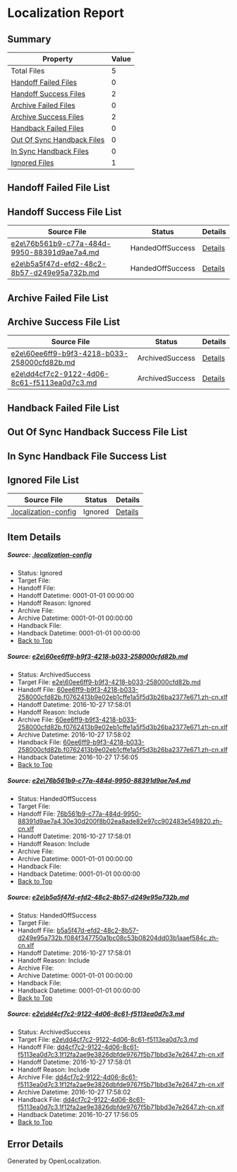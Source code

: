 # <a name='report-top'></a> Localization Report

## Summary
 Property | Value 
 -------- | ----- 
 Total Files | 5
[ Handoff Failed Files ](#handoff-failed-list)| 0
[ Handoff Success Files ](#handoff-success-list)| 2
[ Archive Failed Files ](#archive-failed-list)| 0
[ Archive Success Files ](#archive-success-list)| 2
[ Handback Failed Files ](#handback-failed-list)| 0
[ Out Of Sync Handback Files ](#outofsync-handback-success-list)| 0
[ In Sync Handback Files ](#insync-handback-success-list)| 0
[ Ignored Files ](#ignored-list)| 1

## <a name='handoff-failed-list'></a> Handoff Failed File List

## <a name='handoff-success-list'></a> Handoff Success File List
 Source File | Status | Details 
 ----------- | ------ | ------- 
 [e2e\76b561b9-c77a-484d-9950-88391d9ae7a4.md](https://github.com/OpenLocalizationTestOrg/ol-test0/blob/5c7494e52fe35c67e500c0975c683515aac5a630/e2e/76b561b9-c77a-484d-9950-88391d9ae7a4.md) | HandedOffSuccess | [Details](#d96ceed44877cf49480db622b8603c335bad02d02)
 [e2e\b5a5f47d-efd2-48c2-8b57-d249e95a732b.md](https://github.com/OpenLocalizationTestOrg/ol-test0/blob/4128d6bf0509fe85c54e504641cb4b2fc31034ba/e2e/b5a5f47d-efd2-48c2-8b57-d249e95a732b.md) | HandedOffSuccess | [Details](#85d326308eac5d8accbb63b66c8462a97f089c133)

## <a name='archive-failed-list'></a> Archive Failed File List

## <a name='archive-success-list'></a> Archive Success File List
 Source File | Status | Details 
 ----------- | ------ | ------- 
 [e2e\60ee6ff9-b9f3-4218-b033-258000cfd82b.md](https://github.com/OpenLocalizationTestOrg/ol-test0/blob/acb8d37e6875cab602130c7cc631d39a9b583d15/e2e/60ee6ff9-b9f3-4218-b033-258000cfd82b.md) | ArchivedSuccess | [Details](#6156e1cdc64cf13a4a3fafc28230a16a3e3cca821)
 [e2e\dd4cf7c2-9122-4d06-8c61-f5113ea0d7c3.md](https://github.com/OpenLocalizationTestOrg/ol-test0/blob/b3bfff4d6330539c390cadf4b71f13b833d65caa/e2e/dd4cf7c2-9122-4d06-8c61-f5113ea0d7c3.md) | ArchivedSuccess | [Details](#b6f49f8194042a63837720c868369be9e8da3b684)

## <a name='handback-failed-list'></a> Handback Failed File List

## <a name='outofsync-handback-success-list'></a> Out Of Sync Handback Success File List

## <a name='insync-handback-success-list'></a> In Sync Handback File Success List

## <a name='ignored-list'></a> Ignored File List
 Source File | Status | Details 
 ----------- | ------ | ------- 
 [.localization-config](https://github.com/OpenLocalizationTestOrg/ol-test0/blob/5c7494e52fe35c67e500c0975c683515aac5a630/.localization-config) | Ignored | [Details](#c268a05ecaa7ec85942ed632c29928ee5bd6da8d0)

## Item Details
##### <a name='c268a05ecaa7ec85942ed632c29928ee5bd6da8d0'></a> Source: [.localization-config](https://github.com/OpenLocalizationTestOrg/ol-test0/blob/5c7494e52fe35c67e500c0975c683515aac5a630/.localization-config)
* Status: Ignored
* Target File: 
* Handoff File: 
* Handoff Datetime: 0001-01-01 00:00:00
* Handoff Reason: Ignored
* Archive File: 
* Archive Datetime: 0001-01-01 00:00:00
* Handback File: 
* Handback Datetime: 0001-01-01 00:00:00
* [Back to Top](#report-top)

##### <a name='6156e1cdc64cf13a4a3fafc28230a16a3e3cca821'></a> Source: [e2e\60ee6ff9-b9f3-4218-b033-258000cfd82b.md](https://github.com/OpenLocalizationTestOrg/ol-test0/blob/acb8d37e6875cab602130c7cc631d39a9b583d15/e2e/60ee6ff9-b9f3-4218-b033-258000cfd82b.md)
* Status: ArchivedSuccess
* Target File: [e2e\60ee6ff9-b9f3-4218-b033-258000cfd82b.md](https://github.com/OpenLocalizationTestOrg/ol-test0-zhcn/blob/d7b6061b16ee81a4adbce2af5f627527471ced73/e2e/60ee6ff9-b9f3-4218-b033-258000cfd82b.md)
* Handoff File: [60ee6ff9-b9f3-4218-b033-258000cfd82b.f0762413b9e02eb1cffe1a5f5d3b26ba2377e671.zh-cn.xlf](https://github.com/OpenLocalizationTestOrg/ol-test0-handoff/blob/071ce3b42c90a2de975970c3869c5c75219a2ffc/ol-handoff/OpenLocalizationTestOrg/ol-test0-zhcn/shujia/mt/60ee6ff9-b9f3-4218-b033-258000cfd82b.f0762413b9e02eb1cffe1a5f5d3b26ba2377e671.zh-cn.xlf)
* Handoff Datetime: 2016-10-27 17:58:01
* Handoff Reason: Include
* Archive File: [60ee6ff9-b9f3-4218-b033-258000cfd82b.f0762413b9e02eb1cffe1a5f5d3b26ba2377e671.zh-cn.xlf](https://github.com/OpenLocalizationTestOrg/ol-test0-handoff/blob/22d52c65e8f410f6c6ec0019609b89b47476e606/ol-archive/OpenLocalizationTestOrg/ol-test0-zhcn/shujia/mt/60ee6ff9-b9f3-4218-b033-258000cfd82b.f0762413b9e02eb1cffe1a5f5d3b26ba2377e671.zh-cn.xlf)
* Archive Datetime: 2016-10-27 17:58:02
* Handback File: [60ee6ff9-b9f3-4218-b033-258000cfd82b.f0762413b9e02eb1cffe1a5f5d3b26ba2377e671.zh-cn.xlf](https://github.com/OpenLocalizationTestOrg/ol-test0-handback/blob/bf89e323c0469f0d3f053743a5664135518dc923/ol-handback/OpenLocalizationTestOrg/ol-test0-zhcn/shujia/mt/60ee6ff9-b9f3-4218-b033-258000cfd82b.f0762413b9e02eb1cffe1a5f5d3b26ba2377e671.zh-cn.xlf)
* Handback Datetime: 2016-10-27 17:56:05
* [Back to Top](#report-top)

##### <a name='d96ceed44877cf49480db622b8603c335bad02d02'></a> Source: [e2e\76b561b9-c77a-484d-9950-88391d9ae7a4.md](https://github.com/OpenLocalizationTestOrg/ol-test0/blob/5c7494e52fe35c67e500c0975c683515aac5a630/e2e/76b561b9-c77a-484d-9950-88391d9ae7a4.md)
* Status: HandedOffSuccess
* Target File: 
* Handoff File: [76b561b9-c77a-484d-9950-88391d9ae7a4.30e30d200f8b02ea8ade82e97cc902483e549820.zh-cn.xlf](https://github.com/OpenLocalizationTestOrg/ol-test0-handoff/blob/071ce3b42c90a2de975970c3869c5c75219a2ffc/ol-handoff/OpenLocalizationTestOrg/ol-test0-zhcn/shujia/mt/76b561b9-c77a-484d-9950-88391d9ae7a4.30e30d200f8b02ea8ade82e97cc902483e549820.zh-cn.xlf)
* Handoff Datetime: 2016-10-27 17:58:01
* Handoff Reason: Include
* Archive File: 
* Archive Datetime: 0001-01-01 00:00:00
* Handback File: 
* Handback Datetime: 0001-01-01 00:00:00
* [Back to Top](#report-top)

##### <a name='85d326308eac5d8accbb63b66c8462a97f089c133'></a> Source: [e2e\b5a5f47d-efd2-48c2-8b57-d249e95a732b.md](https://github.com/OpenLocalizationTestOrg/ol-test0/blob/4128d6bf0509fe85c54e504641cb4b2fc31034ba/e2e/b5a5f47d-efd2-48c2-8b57-d249e95a732b.md)
* Status: HandedOffSuccess
* Target File: 
* Handoff File: [b5a5f47d-efd2-48c2-8b57-d249e95a732b.f084f347750a1bc08c53b08204dd03b1aaef584c.zh-cn.xlf](https://github.com/OpenLocalizationTestOrg/ol-test0-handoff/blob/071ce3b42c90a2de975970c3869c5c75219a2ffc/ol-handoff/OpenLocalizationTestOrg/ol-test0-zhcn/shujia/mt/b5a5f47d-efd2-48c2-8b57-d249e95a732b.f084f347750a1bc08c53b08204dd03b1aaef584c.zh-cn.xlf)
* Handoff Datetime: 2016-10-27 17:58:01
* Handoff Reason: Include
* Archive File: 
* Archive Datetime: 0001-01-01 00:00:00
* Handback File: 
* Handback Datetime: 0001-01-01 00:00:00
* [Back to Top](#report-top)

##### <a name='b6f49f8194042a63837720c868369be9e8da3b684'></a> Source: [e2e\dd4cf7c2-9122-4d06-8c61-f5113ea0d7c3.md](https://github.com/OpenLocalizationTestOrg/ol-test0/blob/b3bfff4d6330539c390cadf4b71f13b833d65caa/e2e/dd4cf7c2-9122-4d06-8c61-f5113ea0d7c3.md)
* Status: ArchivedSuccess
* Target File: [e2e\dd4cf7c2-9122-4d06-8c61-f5113ea0d7c3.md](https://github.com/OpenLocalizationTestOrg/ol-test0-zhcn/blob/d7b6061b16ee81a4adbce2af5f627527471ced73/e2e/dd4cf7c2-9122-4d06-8c61-f5113ea0d7c3.md)
* Handoff File: [dd4cf7c2-9122-4d06-8c61-f5113ea0d7c3.1f12fa2ae9e3826dbfde9767f5b71bbd3e7e2647.zh-cn.xlf](https://github.com/OpenLocalizationTestOrg/ol-test0-handoff/blob/071ce3b42c90a2de975970c3869c5c75219a2ffc/ol-handoff/OpenLocalizationTestOrg/ol-test0-zhcn/shujia/mt/dd4cf7c2-9122-4d06-8c61-f5113ea0d7c3.1f12fa2ae9e3826dbfde9767f5b71bbd3e7e2647.zh-cn.xlf)
* Handoff Datetime: 2016-10-27 17:58:01
* Handoff Reason: Include
* Archive File: [dd4cf7c2-9122-4d06-8c61-f5113ea0d7c3.1f12fa2ae9e3826dbfde9767f5b71bbd3e7e2647.zh-cn.xlf](https://github.com/OpenLocalizationTestOrg/ol-test0-handoff/blob/22d52c65e8f410f6c6ec0019609b89b47476e606/ol-archive/OpenLocalizationTestOrg/ol-test0-zhcn/shujia/mt/dd4cf7c2-9122-4d06-8c61-f5113ea0d7c3.1f12fa2ae9e3826dbfde9767f5b71bbd3e7e2647.zh-cn.xlf)
* Archive Datetime: 2016-10-27 17:58:02
* Handback File: [dd4cf7c2-9122-4d06-8c61-f5113ea0d7c3.1f12fa2ae9e3826dbfde9767f5b71bbd3e7e2647.zh-cn.xlf](https://github.com/OpenLocalizationTestOrg/ol-test0-handback/blob/bf89e323c0469f0d3f053743a5664135518dc923/ol-handback/OpenLocalizationTestOrg/ol-test0-zhcn/shujia/mt/dd4cf7c2-9122-4d06-8c61-f5113ea0d7c3.1f12fa2ae9e3826dbfde9767f5b71bbd3e7e2647.zh-cn.xlf)
* Handback Datetime: 2016-10-27 17:56:05
* [Back to Top](#report-top)


## Error Details

Generated by OpenLocalization.
